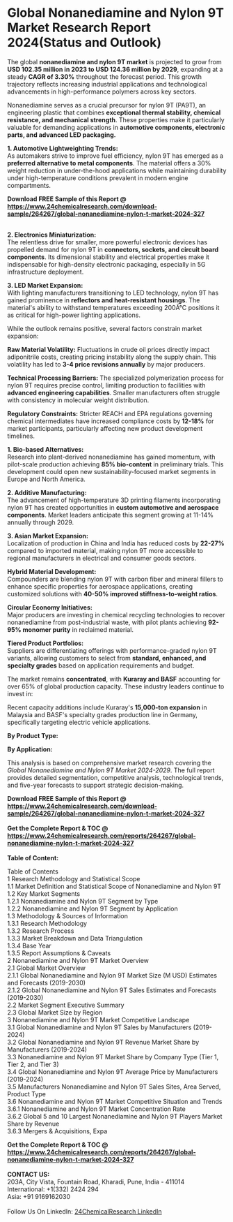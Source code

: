 <h1>Global Nonanediamine and Nylon 9T Market Research Report 2024(Status and Outlook)</h1><p>The global <strong>nonanediamine and nylon 9T market</strong> is projected to grow from <strong>USD 102.35 million in 2023 to USD 124.36 million by 2029</strong>, expanding at a steady <strong>CAGR of 3.30%</strong> throughout the forecast period. This growth trajectory reflects increasing industrial applications and technological advancements in high-performance polymers across key sectors.</p><p>Nonanediamine serves as a crucial precursor for nylon 9T (PA9T), an engineering plastic that combines <strong>exceptional thermal stability, chemical resistance, and mechanical strength</strong>. These properties make it particularly valuable for demanding applications in <strong>automotive components, electronic parts, and advanced LED packaging.</strong></p><p><strong>1. Automotive Lightweighting Trends:</strong><br>
As automakers strive to improve fuel efficiency, nylon 9T has emerged as a <strong>preferred alternative to metal components</strong>. The material offers a 30% weight reduction in under-the-hood applications while maintaining durability under high-temperature conditions prevalent in modern engine compartments.</p><div><b>Download FREE Sample of this Report @ 
            <a href="https://www.24chemicalresearch.com/download-sample/264267/global-nonanediamine-nylon-t-market-2024-327">
            https://www.24chemicalresearch.com/download-sample/264267/global-nonanediamine-nylon-t-market-2024-327</a></b></div><br><p><strong>2. Electronics Miniaturization:</strong><br>
The relentless drive for smaller, more powerful electronic devices has propelled demand for nylon 9T in <strong>connectors, sockets, and circuit board components</strong>. Its dimensional stability and electrical properties make it indispensable for high-density electronic packaging, especially in 5G infrastructure deployment.</p><p><strong>3. LED Market Expansion:</strong><br>
With lighting manufacturers transitioning to LED technology, nylon 9T has gained prominence in <strong>reflectors and heat-resistant housings</strong>. The material's ability to withstand temperatures exceeding 200Â°C positions it as critical for high-power lighting applications.</p><p>While the outlook remains positive, several factors constrain market expansion:</p><p><strong>Raw Material Volatility:</strong> Fluctuations in crude oil prices directly impact adiponitrile costs, creating pricing instability along the supply chain. This volatility has led to <strong>3-4 price revisions annually</strong> by major producers.</p><p><strong>Technical Processing Barriers:</strong> The specialized polymerization process for nylon 9T requires precise control, limiting production to facilities with <strong>advanced engineering capabilities</strong>. Smaller manufacturers often struggle with consistency in molecular weight distribution.</p><p><strong>Regulatory Constraints:</strong> Stricter REACH and EPA regulations governing chemical intermediates have increased compliance costs by <strong>12-18%</strong> for market participants, particularly affecting new product development timelines.</p><p><strong>1. Bio-based Alternatives:</strong><br>
Research into plant-derived nonanediamine has gained momentum, with pilot-scale production achieving <strong>85% bio-content</strong> in preliminary trials. This development could open new sustainability-focused market segments in Europe and North America.</p><p><strong>2. Additive Manufacturing:</strong><br>
The advancement of high-temperature 3D printing filaments incorporating nylon 9T has created opportunities in <strong>custom automotive and aerospace components</strong>. Market leaders anticipate this segment growing at 11-14% annually through 2029.</p><p><strong>3. Asian Market Expansion:</strong><br>
Localization of production in China and India has reduced costs by <strong>22-27%</strong> compared to imported material, making nylon 9T more accessible to regional manufacturers in electrical and consumer goods sectors.</p><p><strong>Hybrid Material Development:</strong><br>
    Compounders are blending nylon 9T with carbon fiber and mineral fillers to enhance specific properties for aerospace applications, creating customized solutions with <strong>40-50% improved stiffness-to-weight ratios</strong>.</p><p><strong>Circular Economy Initiatives:</strong><br>
    Major producers are investing in chemical recycling technologies to recover nonanediamine from post-industrial waste, with pilot plants achieving <strong>92-95% monomer purity</strong> in reclaimed material.</p><p><strong>Tiered Product Portfolios:</strong><br>
    Suppliers are differentiating offerings with performance-graded nylon 9T variants, allowing customers to select from <strong>standard, enhanced, and specialty grades</strong> based on application requirements and budget.</p><p>The market remains <strong>concentrated</strong>, with <strong>Kuraray and BASF</strong> accounting for over 65% of global production capacity. These industry leaders continue to invest in:</p><p>Recent capacity additions include Kuraray's <strong>15,000-ton expansion</strong> in Malaysia and BASF's specialty grades production line in Germany, specifically targeting electric vehicle applications.</p><p><strong>By Product Type:</strong></p><p><strong>By Application:</strong></p><p>This analysis is based on comprehensive market research covering the <em>Global Nonanediamine and Nylon 9T Market 2024-2029</em>. The full report provides detailed segmentation, competitive analysis, technological trends, and five-year forecasts to support strategic decision-making.</p><div><b>Download FREE Sample of this Report @ 
            <a href="https://www.24chemicalresearch.com/download-sample/264267/global-nonanediamine-nylon-t-market-2024-327">
            https://www.24chemicalresearch.com/download-sample/264267/global-nonanediamine-nylon-t-market-2024-327</a></b></div><br><div><b>Get the Complete Report & TOC @ 
            <a href="https://www.24chemicalresearch.com/reports/264267/global-nonanediamine-nylon-t-market-2024-327">
            https://www.24chemicalresearch.com/reports/264267/global-nonanediamine-nylon-t-market-2024-327</a></b></div><br>
            <b>Table of Content:</b><p>Table of Contents<br />
1 Research Methodology and Statistical Scope<br />
1.1 Market Definition and Statistical Scope of Nonanediamine and Nylon 9T<br />
1.2 Key Market Segments<br />
1.2.1 Nonanediamine and Nylon 9T Segment by Type<br />
1.2.2 Nonanediamine and Nylon 9T Segment by Application<br />
1.3 Methodology & Sources of Information<br />
1.3.1 Research Methodology<br />
1.3.2 Research Process<br />
1.3.3 Market Breakdown and Data Triangulation<br />
1.3.4 Base Year<br />
1.3.5 Report Assumptions & Caveats<br />
2 Nonanediamine and Nylon 9T Market Overview<br />
2.1 Global Market Overview<br />
2.1.1 Global Nonanediamine and Nylon 9T Market Size (M USD) Estimates and Forecasts (2019-2030)<br />
2.1.2 Global Nonanediamine and Nylon 9T Sales Estimates and Forecasts (2019-2030)<br />
2.2 Market Segment Executive Summary<br />
2.3 Global Market Size by Region<br />
3 Nonanediamine and Nylon 9T Market Competitive Landscape<br />
3.1 Global Nonanediamine and Nylon 9T Sales by Manufacturers (2019-2024)<br />
3.2 Global Nonanediamine and Nylon 9T Revenue Market Share by Manufacturers (2019-2024)<br />
3.3 Nonanediamine and Nylon 9T Market Share by Company Type (Tier 1, Tier 2, and Tier 3)<br />
3.4 Global Nonanediamine and Nylon 9T Average Price by Manufacturers (2019-2024)<br />
3.5 Manufacturers Nonanediamine and Nylon 9T Sales Sites, Area Served, Product Type<br />
3.6 Nonanediamine and Nylon 9T Market Competitive Situation and Trends<br />
3.6.1 Nonanediamine and Nylon 9T Market Concentration Rate<br />
3.6.2 Global 5 and 10 Largest Nonanediamine and Nylon 9T Players Market Share by Revenue<br />
3.6.3 Mergers & Acquisitions, Expa</p><div><b>Get the Complete Report & TOC @ 
            <a href="https://www.24chemicalresearch.com/reports/264267/global-nonanediamine-nylon-t-market-2024-327">
            https://www.24chemicalresearch.com/reports/264267/global-nonanediamine-nylon-t-market-2024-327</a></b></div><br><b>CONTACT US:</b><br>
            203A, City Vista, Fountain Road, Kharadi, Pune, India - 411014<br>
            International: +1(332) 2424 294<br>
            Asia: +91 9169162030 <br><br>
            Follow Us On LinkedIn: <a href="https://www.linkedin.com/company/24chemicalresearch/">24ChemicalResearch LinkedIn</a>